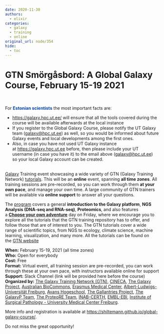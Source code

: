 ```yaml
---
date: 2020-11-30
authors:
  - elixir
categories:
  - galaxy
  - training
  - online
original_url: node/354
hide:
  - toc
---
```


# GTN Smörgåsbord: A Global Galaxy Course, February 15-19 2021

<p>&nbsp;</p>

<p>For&nbsp;<b><font color="#0042aa">Estonian scientists</font></b>&nbsp;the most important facts are:</p>

<ul>
	<li><a href="https://galaxy.hpc.ut.ee/">https://galaxy.hpc.ut.ee/</a>&nbsp;will ensure that all the tools covered during the course will be available afterwards at the local instance</li>
	<li>If you register to the Global Galaxy Course, please notify the UT Galaxy team (<a href="mailto:galaxy@hpc.ut.ee">galaxy@hpc.ut.ee</a>) as well, so you would be informed about future Galaxy events and local developments among the first ones.</li>
	<li>Also, in case you have not used UT Galaxy instance at&nbsp;<a href="https://galaxy.hpc.ut.ee/">https://galaxy.hpc.ut.ee</a>&nbsp;before, then please include your UT username (in case you have it) to the email above (<a href="mailto:galaxy@hpc.ut.ee">galaxy@hpc.ut.ee</a>) so your local Galaxy account can be created.</li>
</ul>

<p><br />
<a href="https://galaxyproject.org/">Galaxy</a>&nbsp;Training event showcasing a wide variety of GTN (Galaxy Training Network)&nbsp;<a href="https://training.galaxyproject.org/">tutorials</a>. This will be an&nbsp;<strong>online</strong>&nbsp;event, spanning&nbsp;<strong>all time zones</strong>. All training sessions are pre-recorded, so you can work through them&nbsp;<strong>at your own pace</strong>, and manage your own time. A large community of GTN trainers will be available via&nbsp;<strong>online support</strong>&nbsp;to answer all your questions.</p>

<p>The&nbsp;<a href="https://shiltemann.github.io/global-galaxy-course/#program">program</a>&nbsp;covers a general&nbsp;<strong>introduction to the Galaxy platform</strong>,&nbsp;<strong>NGS Analysis (DNA-seq and RNA-seq)</strong>,&nbsp;<strong>Proteomics</strong>, and also features a&nbsp;<a href="https://en.wikipedia.org/wiki/Choose_Your_Own_Adventure"><strong>Choose your own adventure</strong></a>&nbsp;day on Friday, where we encourage you to explore all the tutorials that the GTN training repository has to offer, and follow those that are of interest to you. The GTN tutorials cover a wide range of scientific topics, from NGS to ecology, climate science, machine learning, visualization, and many more. All the tutorials can be found on the&nbsp;<a href="https://training.galaxyproject.org/">GTN website</a></p>

<p><strong>When:</strong>&nbsp;February 15-19, 2021 (all time zones)<br />
<strong>Who:</strong>&nbsp;Open for everybody<br />
<strong>Cost:</strong>&nbsp;Free<br />
<strong>Format:</strong>&nbsp;Virtual event, all training session are pre-recorded, you can work through these at your own pace, with instructors available online for support<br />
<strong>Support:</strong>&nbsp;Slack Channel (link will be provided here before the course)<br />
<strong>Organized by:</strong>&nbsp;<a href="https://training.galaxyproject.org/training-material/hall-of-fame">The Galaxy Training Network (GTN)</a>,&nbsp;<a href="https://www.cineca-project.eu/">CINECA</a>,&nbsp;<a href="https://galaxyproject.org/">The Galaxy Project</a>,&nbsp;<a href="https://www.biocommons.org.au/">Australian BioCommons</a>,&nbsp;<a href="https://www.erasmusmc.nl/">Erasmus Medical Center</a>,&nbsp;<a href="https://uni-freiburg.de/">Albert-Ludwigs-Universität Freiburg</a>,&nbsp;<a href="https://www.avans.nl/">Avans Hogeschool</a>,&nbsp;<a href="https://gallantries.github.io/">The Gallantries Project</a>,&nbsp;<a href="http://galaxyp.org/">The GalaxyP Team</a>,&nbsp;<a href="http://www.proteore.org/">The ProteoRE Team</a>,&nbsp;<a href="https://www.inab.certh.gr/">INAB-CERTH</a>,&nbsp;<a href="https://www.ebi.ac.uk/">EMBL-EBI</a>,&nbsp;<a href="https://www.uniklinik-freiburg.de/pathologie-en.html">Institute of Surgical Pathology - University Medical Center Freiburg</a>.</p>

<p>More info and registration is available at&nbsp;<a href="http://https://shiltemann.github.io/global-galaxy-course/">https://shiltemann.github.io/global-galaxy-course/</a>.&nbsp;</p>

<p>Do not miss the great opportunity!</p>

